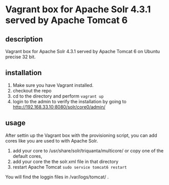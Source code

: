 # Vagrant box for Apache Solr 4.3.1 served by Apache Tomcat 6

## description

Vagrant box for Apache Solr 4.3.1 served by Apache Tomcat 6 on Ubuntu precise 32 bit.

## installation

1. Make sure you have Vagrant installed.
2. checkout the repo
3. cd to the directory and perform `vagrant up`
4. login to the admin to verify the installation by going to http://192.168.33.10:8080/solr/core0/admin/

## usage

After settin up the Vagrant box with the provisioning script, you can add cores like you are used to with Apache Solr.

1. add your core to /usr/share/solr/triquanta/multicore/ or copy one of the default cores,
2. add your core the the solr.xml file in that directory
3. restart Apache Tomcat `sudo service tomcat6 restart`

You will find the loggin files in /var/logs/tomcat/ .
